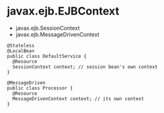 # javax.ejb.EJBContext

- javax.ejb.SessionContext
- javax.ejb.MessageDrivenContext

```shell
@Stateless
@LocalBean
public class DefaultService {
  @Resource
  SessionContext context; // session bean's own context
}

@MessageDriven
public class Processor {
  @Resource
  MessageDrivenContext context; // its own context
}
```
